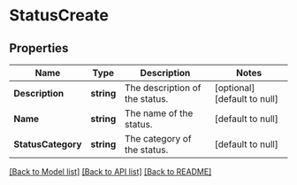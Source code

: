 # StatusCreate

## Properties
Name | Type | Description | Notes
------------ | ------------- | ------------- | -------------
**Description** | **string** | The description of the status. | [optional] [default to null]
**Name** | **string** | The name of the status. | [default to null]
**StatusCategory** | **string** | The category of the status. | [default to null]

[[Back to Model list]](../README.md#documentation-for-models) [[Back to API list]](../README.md#documentation-for-api-endpoints) [[Back to README]](../README.md)

